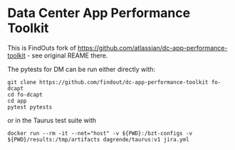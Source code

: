 # Data Center App Performance Toolkit

This is FindOuts fork of https://github.com/atlassian/dc-app-performance-toolkit - see original REAME there.

The pytests for DM can be run either directly with:

    git clone https://github.com/findout/dc-app-performance-toolkit fo-dcapt
    cd fo-dcapt
    cd app
    pytest pytests

or in the Taurus test suite with

    docker run --rm -it --net="host" -v ${PWD}:/bzt-configs -v ${PWD}/results:/tmp/artifacts dagrende/taurus:v1 jira.yml
    